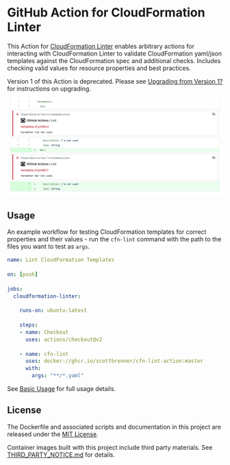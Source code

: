 # GitHub Action for CloudFormation Linter

This Action for [CloudFormation Linter](https://github.com/aws-cloudformation/cfn-python-lint/) enables arbitrary actions for interacting with CloudFormation Linter to validate CloudFormation yaml/json templates against the CloudFormation spec and additional checks. Includes checking valid values for resource properties and best practices.

Version 1 of this Action is deprecated. Please see [Upgrading from Version 1?](https://github.com/ScottBrenner/cfn-lint-action#upgrading-from-version-1) for instructions on upgrading.

![screenshot](screenshot.png)

## Usage

An example workflow for testing CloudFormation templates for correct properties and their values - run the `cfn-lint` command with the path to the files you want to test as `args`.


```yaml
name: Lint CloudFormation Templates

on: [push]

jobs:
  cloudformation-linter:

    runs-on: ubuntu-latest

    steps:
    - name: Checkout
      uses: actions/checkout@v2

    - name: cfn-lint
      uses: docker://ghcr.io/scottbrenner/cfn-lint-action:master
      with:
        args: "**/*.yaml"
```

See [Basic Usage](https://github.com/aws-cloudformation/cfn-python-lint#basic-usage) for full usage details.

## License

The Dockerfile and associated scripts and documentation in this project are released under the [MIT License](LICENSE).

Container images built with this project include third party materials. See [THIRD_PARTY_NOTICE.md](THIRD_PARTY_NOTICE.md) for details.
